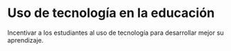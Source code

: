 # Uso de tecnología en la educación
Incentivar a los estudiantes al uso de tecnología para desarrollar mejor su aprendizaje.